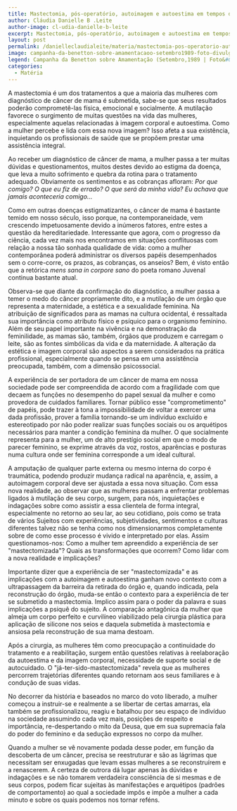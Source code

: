 ```yaml
---
title: Mastectomia, pós-operatório, autoimagem e autoestima em tempos de culto ao corpo
author: Cláudia Danielle B .Leite
author-image: cl-udia-danielle-b-leite
excerpt: Mastectomia, pós-operatório, autoimagem e autoestima em tempos de culto ao corpo
layout: post
permalink: /danielleclaudialeite/materia/mastectomia-pos-operatorio-autoimagem-e-autoestima-em-tempos-de-culto-ao-corpo/
image: campanha-da-benetton-sobre-amamentacaoo-setembro1989-foto-divulgacao.jpg
legend: Campanha da Benetton sobre Amamentação (Setembro,1989 | Foto&#058; Divulgação)
categories:
  - Matéria
---
```

A mastectomia é um dos tratamentos a que a maioria das mulheres com diagnóstico de câncer de mama é submetida, sabe-se que seus resultados poderão comprometê-las física, emocional e socialmente. A mutilação favorece o surgimento de muitas questões na vida das mulheres, especialmente aquelas relacionadas à imagem corporal e autoestima. Como a mulher percebe e lida com essa nova imagem? Isso afeta a sua existência, inquietando os profissionais de saúde que se propõem prestar uma assistência integral.

Ao receber um diagnóstico de câncer de mama, a mulher passa a ter muitas dúvidas e questionamentos, muitos destes devido ao estigma da doença, que leva a muito sofrimento e quebra da rotina para o tratamento adequado. Obviamente os sentimentos e as cobranças afloram: *Por que comigo? O que eu fiz de errado? O que será da minha vida? Eu achava que jamais aconteceria comigo…*

Como em outras doenças estigmatizantes, o câncer de mama é bastante temido em nosso século, isso porque, na contemporaneidade, vem crescendo impetuosamente devido a inúmeros fatores, entre estes a questão da hereditariedade. Interessante que agora, com o progresso da ciência, cada vez mais nos encontramos em situações conflituosas com relação a nossa tão sonhada qualidade de vida: como a mulher contemporânea poderá administrar os diversos papéis desempenhados sem o corre-corre, os prazos, as cobranças, os anseios? Bem, é visto então que a retórica *mens sana in corpore sano* do poeta romano Juvenal continua bastante atual.

Observa-se que diante da confirmação do diagnóstico, a mulher passa a temer o medo do câncer propriamente dito, e a mutilação de um órgão que representa a maternidade, a estética e a sexualidade feminina. Na atribuição de significados para as mamas na cultura ocidental, é ressaltada sua importância como atributo físico e psíquico para o organismo feminino. Além de seu papel importante na vivência e na demonstração da feminilidade, as mamas são, também, órgãos que produzem e carregam o leite, são as fontes simbólicas da vida e da maternidade. A alteração da estética e imagem corporal são aspectos a serem considerados na prática profissional, especialmente quando se pensa em uma assistência preocupada, também, com a dimensão psicossocial.

A experiência de ser portadora de um câncer de mama em nossa sociedade pode ser compreendida de acordo com a fragilidade com que decaem as funções no desempenho do papel sexual da mulher e como provedora de cuidados familiares. Tornar público esse "comprometimento" de papéis, pode trazer à tona a impossibilidade de voltar a exercer uma dada profissão, prover a família tornando-se um indivíduo excluído e estereotipado por não poder realizar suas funções sociais ou os arquétipos necessários para manter a condição feminina da mulher. O que socialmente representa para a mulher, um de alto prestígio social em que o modo de parecer feminino, se exprime através da voz, rostos, aparências e posturas numa cultura onde ser feminina corresponde a um ideal cultural.

A amputação de qualquer parte externa ou mesmo interna do corpo é traumática, podendo produzir mudança radical na aparência, e, assim, a autoimagem corporal deve ser ajustada a essa nova situação. Com essa nova realidade, ao observar que as mulheres passam a enfrentar problemas ligados à mutilação de seu corpo, surgem, para nós, inquietações e indagações sobre como assistir a essa clientela de forma integral, especialmente no retorno ao seu lar, ao seu cotidiano, pois como se trata de vários Sujeitos com experiências, subjetividades, sentimentos e culturas diferentes talvez não se tenha como nos dimensionarmos completamente sobre de como esse processo é vivido e interpretado por elas. Assim questionamos-nos: Como a mulher tem apreendido a experiência de ser "mastectomizada"? Quais as transformações que ocorrem? Como lidar com a nova realidade e implicações?

Importante dizer que a experiência de ser "mastectomizada" e as implicações com a autoimagem e autoestima ganham novo contexto com a ultrapassagem da barreira da retirada do órgão e, quando indicada, pela reconstrução do órgão, muda-se então o contexto para a experiência de ter se submetido a mastectomia. Implico assim para o poder da palavra e suas implicações a psiquê do sujeito. A comparação antagônica da mulher que almeja um corpo perfeito e curvilíneo viabilizado pela cirurgia plástica para aplicação de silicone nos seios e daquela submetida à mastectomia e ansiosa pela reconstrução de sua mama destoam.

Após a cirurgia, as mulheres têm como preocupação a continuidade do tratamento e a reabilitação, surgem então questões relativas à reelaboração da autoestima e da imagem corporal, necessidade de suporte social e de autocuidado. O "já-ter-sido-mastectomizada" revela que as mulheres percorrem trajetórias diferentes quando retornam aos seus familiares e à condução de suas vidas.

No decorrer da história e baseados no marco do voto liberado, a mulher começou a instruir-se e realmente a se libertar de certas amarras, ela também se profissionalizou, reagiu e batalhou por seu espaço de indivíduo na sociedade assumindo cada vez mais, posições de respeito e importância, re-despertando o mito da Deusa, que em sua supremacia fala do poder do feminino e da sedução expressos no corpo da mulher.

Quando a mulher se vê novamente podada desse poder, em função da descoberta de um câncer, precisa se reestruturar e são as lágrimas que necessitam ser enxugadas que levam essas mulheres a se reconstruírem e a renascerem. A certeza de outrora dá lugar apenas às dúvidas e indagações e se não tomarem verdadeira consciência de si mesmas e de seus corpos, podem ficar sujeitas às manifestações e arquétipos (padrões de comportamento) ao qual a sociedade impôs e impõe a mulher a cada minuto e sobre os quais podemos nos tornar reféns.